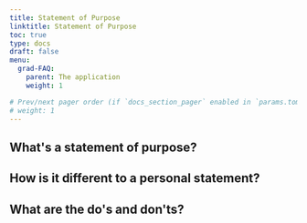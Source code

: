 ```yaml
---
title: Statement of Purpose
linktitle: Statement of Purpose
toc: true
type: docs
draft: false
menu:
  grad-FAQ:
    parent: The application
    weight: 1

# Prev/next pager order (if `docs_section_pager` enabled in `params.toml`)
# weight: 1
---
```


## What's a statement of purpose?

## How is it different to a personal statement?

## What are the do's and don'ts?
